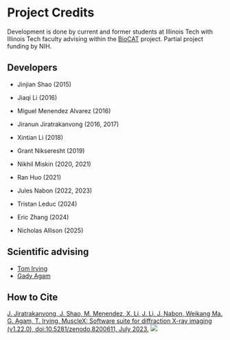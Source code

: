# Project Credits

Development is done by current and former students at Illinois Tech with Illinois Tech faculty advising within the [BioCAT](http://www.bio.aps.anl.gov/) project. Partial project funding by NIH.

## Developers

* Jinjian Shao (2015)

* Jiaqi Li (2016)

* Miguel Menendez Alvarez (2016)

* Jiranun Jiratrakanvong (2016, 2017)

* Xintian Li (2018)

* Grant Nikseresht (2019)

* Nikhil Miskin (2020, 2021)

* Ran Huo (2021)

* Jules Nabon (2022, 2023)

* Tristan Leduc (2024)

* Eric Zhang (2024)

* Nicholas Allison (2025)

  

## Scientific advising

* [Tom Irving](https://science.iit.edu/people/faculty/thomas-irving)
* [Gady Agam](http://www.cs.iit.edu/~agam/)

## How to Cite

[J. Jiratrakanvong, J. Shao, M. Menendez, X. Li, J. Li, J. Nabon, Weikang Ma. G. Agam, T. Irving, MuscleX: Software suite for diffraction X-ray imaging (v1.22.0), doi:10.5281/zenodo.8200611, July 2023.](https://doi.org/10.5281/zenodo.8200611)
![](https://zenodo.org/badge/DOI/10.5281/zenodo.8200611.svg)

